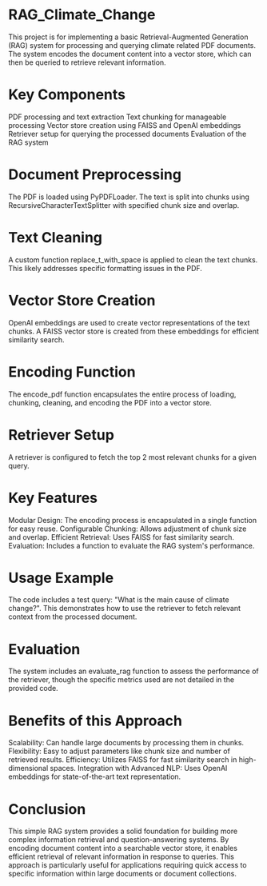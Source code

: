 # RAG_Climate_Change
This project is for implementing a basic Retrieval-Augmented Generation (RAG) system for processing and querying climate related PDF documents. The system encodes the document content into a vector store, which can then be queried to retrieve relevant information.

# Key Components
PDF processing and text extraction
Text chunking for manageable processing
Vector store creation using FAISS and OpenAI embeddings
Retriever setup for querying the processed documents
Evaluation of the RAG system

# Document Preprocessing
The PDF is loaded using PyPDFLoader.
The text is split into chunks using RecursiveCharacterTextSplitter with specified chunk size and overlap.

# Text Cleaning
A custom function replace_t_with_space is applied to clean the text chunks. This likely addresses specific formatting issues in the PDF.

# Vector Store Creation
OpenAI embeddings are used to create vector representations of the text chunks.
A FAISS vector store is created from these embeddings for efficient similarity search.

# Encoding Function
The encode_pdf function encapsulates the entire process of loading, chunking, cleaning, and encoding the PDF into a vector store.

# Retriever Setup
A retriever is configured to fetch the top 2 most relevant chunks for a given query.

# Key Features
Modular Design: The encoding process is encapsulated in a single function for easy reuse.
Configurable Chunking: Allows adjustment of chunk size and overlap.
Efficient Retrieval: Uses FAISS for fast similarity search.
Evaluation: Includes a function to evaluate the RAG system's performance.

# Usage Example
The code includes a test query: "What is the main cause of climate change?". 
This demonstrates how to use the retriever to fetch relevant context from the processed document.

# Evaluation
The system includes an evaluate_rag function to assess the performance of the retriever, though the specific metrics used are not detailed in the provided code.

# Benefits of this Approach
Scalability: Can handle large documents by processing them in chunks.
Flexibility: Easy to adjust parameters like chunk size and number of retrieved results.
Efficiency: Utilizes FAISS for fast similarity search in high-dimensional spaces.
Integration with Advanced NLP: Uses OpenAI embeddings for state-of-the-art text representation.

# Conclusion
This simple RAG system provides a solid foundation for building more complex information retrieval and question-answering systems. By encoding document content into a searchable vector store, it enables efficient retrieval of relevant information in response to queries. 
This approach is particularly useful for applications requiring quick access to specific information within large documents or document collections.

